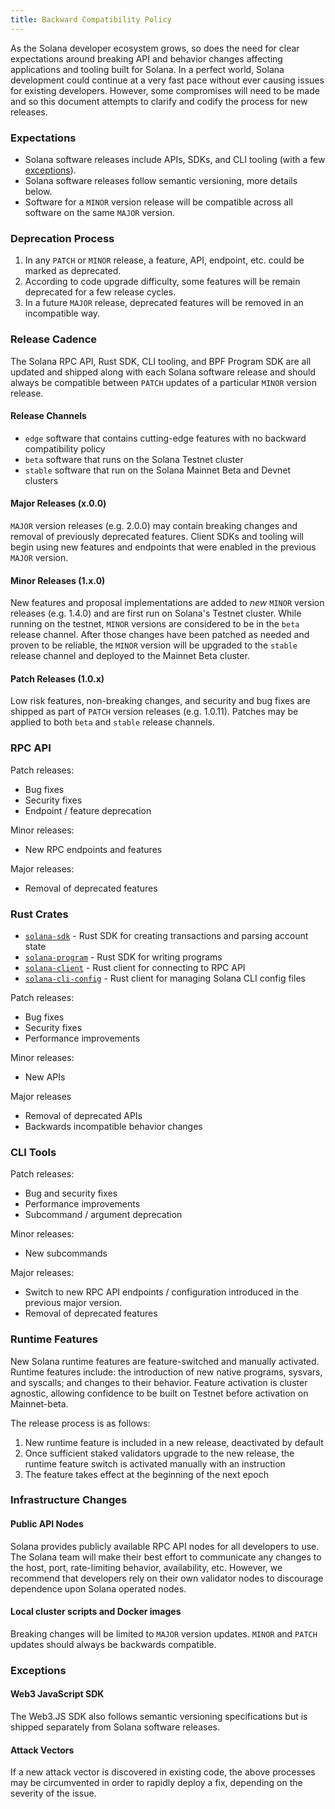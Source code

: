 ```yaml
---
title: Backward Compatibility Policy
---
```


As the Solana developer ecosystem grows, so does the need for clear expectations around
breaking API and behavior changes affecting applications and tooling built for Solana.
In a perfect world, Solana development could continue at a very fast pace without ever
causing issues for existing developers. However, some compromises will need to be made
and so this document attempts to clarify and codify the process for new releases.

### Expectations

- Solana software releases include APIs, SDKs, and CLI tooling (with a few [exceptions](#exceptions)).
- Solana software releases follow semantic versioning, more details below.
- Software for a `MINOR` version release will be compatible across all software on the
  same `MAJOR` version.

### Deprecation Process

1. In any `PATCH` or `MINOR` release, a feature, API, endpoint, etc. could be marked as deprecated.
2. According to code upgrade difficulty, some features will be remain deprecated for a few release
   cycles.
3. In a future `MAJOR` release, deprecated features will be removed in an incompatible way.

### Release Cadence

The Solana RPC API, Rust SDK, CLI tooling, and BPF Program SDK are all updated and shipped
along with each Solana software release and should always be compatible between `PATCH`
updates of a particular `MINOR` version release.

#### Release Channels

- `edge` software that contains cutting-edge features with no backward compatibility policy
- `beta` software that runs on the Solana Testnet cluster
- `stable` software that run on the Solana Mainnet Beta and Devnet clusters

#### Major Releases (x.0.0)

`MAJOR` version releases (e.g. 2.0.0) may contain breaking changes and removal of previously
deprecated features. Client SDKs and tooling will begin using new features and endpoints
that were enabled in the previous `MAJOR` version.

#### Minor Releases (1.x.0)

New features and proposal implementations are added to _new_ `MINOR` version
releases (e.g. 1.4.0) and are first run on Solana's Testnet cluster. While running
on the testnet, `MINOR` versions are considered to be in the `beta` release channel. After
those changes have been patched as needed and proven to be reliable, the `MINOR` version will
be upgraded to the `stable` release channel and deployed to the Mainnet Beta cluster.

#### Patch Releases (1.0.x)

Low risk features, non-breaking changes, and security and bug fixes are shipped as part
of `PATCH` version releases (e.g. 1.0.11). Patches may be applied to both `beta` and `stable`
release channels.

### RPC API

Patch releases:

- Bug fixes
- Security fixes
- Endpoint / feature deprecation

Minor releases:

- New RPC endpoints and features

Major releases:

- Removal of deprecated features

### Rust Crates

- [`solana-sdk`](https://docs.rs/solana-sdk/) - Rust SDK for creating transactions and parsing account state
- [`solana-program`](https://docs.rs/solana-program/) - Rust SDK for writing programs
- [`solana-client`](https://docs.rs/solana-client/) - Rust client for connecting to RPC API
- [`solana-cli-config`](https://docs.rs/solana-cli-config/) - Rust client for managing Solana CLI config files

Patch releases:

- Bug fixes
- Security fixes
- Performance improvements

Minor releases:

- New APIs

Major releases

- Removal of deprecated APIs
- Backwards incompatible behavior changes

### CLI Tools

Patch releases:

- Bug and security fixes
- Performance improvements
- Subcommand / argument deprecation

Minor releases:

- New subcommands

Major releases:

- Switch to new RPC API endpoints / configuration introduced in the previous major version.
- Removal of deprecated features

### Runtime Features

New Solana runtime features are feature-switched and manually activated. Runtime features
include: the introduction of new native programs, sysvars, and syscalls; and changes to
their behavior. Feature activation is cluster agnostic, allowing confidence to be built on
Testnet before activation on Mainnet-beta.

The release process is as follows:

1. New runtime feature is included in a new release, deactivated by default
2. Once sufficient staked validators upgrade to the new release, the runtime feature switch
   is activated manually with an instruction
3. The feature takes effect at the beginning of the next epoch

### Infrastructure Changes

#### Public API Nodes

Solana provides publicly available RPC API nodes for all developers to use. The Solana team
will make their best effort to communicate any changes to the host, port, rate-limiting behavior,
availability, etc. However, we recommend that developers rely on their own validator nodes to
discourage dependence upon Solana operated nodes.

#### Local cluster scripts and Docker images

Breaking changes will be limited to `MAJOR` version updates. `MINOR` and `PATCH` updates should always
be backwards compatible.

### Exceptions

#### Web3 JavaScript SDK

The Web3.JS SDK also follows semantic versioning specifications but is shipped separately from Solana
software releases.

#### Attack Vectors

If a new attack vector is discovered in existing code, the above processes may be
circumvented in order to rapidly deploy a fix, depending on the severity of the issue.

